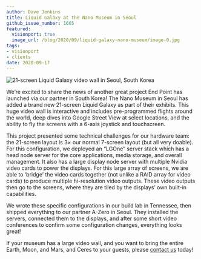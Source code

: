 ```yaml
---
author: Dave Jenkins
title: Liquid Galaxy at the Nano Museum in Seoul
github_issue_number: 1665
featured:
  visionport: true
  image_url: /blog/2020/09/liquid-galaxy-nano-museum/image-0.jpg
tags:
- visionport
- clients
date: 2020-09-17
---
```


![21-screen Liquid Galaxy video wall in Seoul, South Korea](/blog/2020/09/liquid-galaxy-nano-museum/image-0.jpg)

We’re excited to share the news of another great project End Point has launched via our partner in South Korea! The Nano Museum in Seoul has added a brand new 21-screen Liquid Galaxy as part of their exhibits. This huge video wall is interactive and includes pre-programmed flights around the world, deep dives into Google Street View at select locations, and the ability to fly the screens with a 6-axis joystick and touchscreen.

This project presented some technical challenges for our hardware team: the 21-screen layout is 3× our normal 7-screen layout (but all very doable). For this configuration, we deployed an “LGOne” server stack which has a head node server for the core applications, media storage, and overall management. It also has a large display node server with multiple Nvidia video cards to power the displays. For this large array of screens, we are able to ‘bridge’ the video cards together (not unlike a RAID array for video cards) to produce multiple hi-resolution video outputs. These video outputs then go to the screens, where they are tiled by the displays’ own built-in capabilities.

We wrote these specific configurations in our build lab in Tennessee, then shipped everything to our partner A-Zero in Seoul. They installed the servers, connected them to the displays, and after some short video conferences to confirm some configuration changes, everything looks great!

If your museum has a large video wall, and you want to bring the entire Earth, Moon, and Mars, and Ceres to your guests, please [contact us](/contact/) today!
